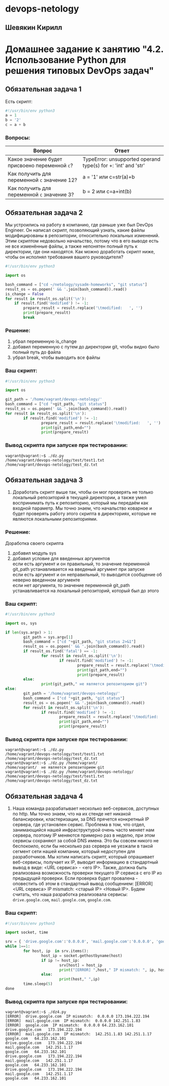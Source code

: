 # devops-netology  
## Шевякин Кирилл  

# Домашнее задание к занятию "4.2. Использование Python для решения типовых DevOps задач"

## Обязательная задача 1

Есть скрипт:
```python
#!/usr/bin/env python3
a = 1
b = '2'
c = a + b
```

### Вопросы:
| Вопрос  | Ответ |
| ------------- | ------------- |
| Какое значение будет присвоено переменной `c`?  | TypeError: unsupported operand type(s) for +: 'int' and 'str'  |
| Как получить для переменной `c` значение 12?  | a = '1' или c=str(a)+b |
| Как получить для переменной `c` значение 3?  | b = 2 или c=a+int(b) |

## Обязательная задача 2
Мы устроились на работу в компанию, где раньше уже был DevOps Engineer. Он написал скрипт, позволяющий узнать, какие файлы модифицированы в репозитории, относительно локальных изменений. Этим скриптом недовольно начальство, потому что в его выводе есть не все изменённые файлы, а также непонятен полный путь к директории, где они находятся. Как можно доработать скрипт ниже, чтобы он исполнял требования вашего руководителя?

```python
#!/usr/bin/env python3

import os

bash_command = ["cd ~/netology/sysadm-homeworks", "git status"]
result_os = os.popen(' && '.join(bash_command)).read()
is_change = False
for result in result_os.split('\n'):
    if result.find('modified') != -1:
        prepare_result = result.replace('\tmodified:   ', '')
        print(prepare_result)
        break
```

### Решение:  
1) убрал переменную is_change  
2) добавил переменную с путем до директории git, чтобы видно было полный путь до файла  
3) убрал break, чтобы выводить все файлы  
### Ваш скрипт:
```python
#!/usr/bin/env python3

import os

git_path = '/home/vagrant/devops-netology/'
bash_command = ["cd "+git_path, "git status"]
result_os = os.popen(' && '.join(bash_command)).read()
for result in result_os.split('\n'):
        if result.find('modified') != -1:
                prepare_result = result.replace('\tmodified:   ', '')
                print(git_path,end="")
                print(prepare_result)

```

### Вывод скрипта при запуске при тестировании:
```
vagrant@vagrant:~$ ./dz.py
/home/vagrant/devops-netology/test/test1.txt
/home/vagrant/devops-netology/test_dz.txt
```

## Обязательная задача 3
1. Доработать скрипт выше так, чтобы он мог проверять не только локальный репозиторий в текущей директории, а также умел воспринимать путь к репозиторию, который мы передаём как входной параметр. Мы точно знаем, что начальство коварное и будет проверять работу этого скрипта в директориях, которые не являются локальными репозиториями.

### Решение:  
Доработка своего скрипта  
1) добавил модуль sys  
2) добавил условие для введенных аргументов  
   если есть аргумент и он правильный, то значение переменной git_path устанавливается на введеный аргумент при запуске  
   если есть аргумент и он неправильный, то выводится сообщение об неверно введенном аргументе  
   если нет аргумента, то значение переменной git_path устанавливается на локальный репозиторий, который был до этого  
### Ваш скрипт:
```python
#!/usr/bin/env python3

import os, sys

if len(sys.argv) > 1:
        git_path = sys.argv[1]
        bash_command = ["cd "+git_path, "git status 2>&1"]
        result_os = os.popen(' && '.join(bash_command)).read()
        if result_os.find('fatal') == -1:
                for result in result_os.split('\n'):
                        if result.find('modified') != -1:
                                prepare_result = result.replace('\tmodified:   ', '')
                                print(git_path,end="")
                                print(prepare_result)
        else:
                print(git_path," не является репозиторием git")
else:
        git_path = '/home/vagrant/devops-netology/'
        bash_command = ["cd "+git_path, "git status"]
        result_os = os.popen(' && '.join(bash_command)).read()
        for result in result_os.split('\n'):
                if result.find('modified') != -1:
                        prepare_result = result.replace('\tmodified:   ', '')
                        print(git_path,end="")
                        print(prepare_result)

```

### Вывод скрипта при запуске при тестировании:
```
vagrant@vagrant:~$ ./dz.py
/home/vagrant/devops-netology/test/test1.txt
/home/vagrant/devops-netology/test_dz.txt
vagrant@vagrant:~$ ./dz.py /home/vagrant/
/home/vagrant/  не является репозиторием git
vagrant@vagrant:~$ ./dz.py /home/vagrant/devops-netology/
/home/vagrant/devops-netology/test/test1.txt
/home/vagrant/devops-netology/test_dz.txt
```

## Обязательная задача 4
1. Наша команда разрабатывает несколько веб-сервисов, доступных по http. Мы точно знаем, что на их стенде нет никакой балансировки, кластеризации, за DNS прячется конкретный IP сервера, где установлен сервис. Проблема в том, что отдел, занимающийся нашей инфраструктурой очень часто меняет нам сервера, поэтому IP меняются примерно раз в неделю, при этом сервисы сохраняют за собой DNS имена. Это бы совсем никого не беспокоило, если бы несколько раз сервера не уезжали в такой сегмент сети нашей компании, который недоступен для разработчиков. Мы хотим написать скрипт, который опрашивает веб-сервисы, получает их IP, выводит информацию в стандартный вывод в виде: <URL сервиса> - <его IP>. Также, должна быть реализована возможность проверки текущего IP сервиса c его IP из предыдущей проверки. Если проверка будет провалена - оповестить об этом в стандартный вывод сообщением: [ERROR] <URL сервиса> IP mismatch: <старый IP> <Новый IP>. Будем считать, что наша разработка реализовала сервисы: `drive.google.com`, `mail.google.com`, `google.com`.

### Ваш скрипт:
```python
#!/usr/bin/env python3

import socket, time

srv = { 'drive.google.com':'0.0.0.0', 'mail.google.com':'0.0.0.0', 'google.com':'0.0.0.0' }
while 1==1:
        for host, ip  in srv.items():
                host_ip = socket.gethostbyname(host)
                if ip != host_ip:
                        srv[host] = host_ip
                        print("[ERROR] ",host," IP mismatch: ", ip, host_ip)
                else:
                        print(host," ",ip)
        time.sleep(5)
done
```

### Вывод скрипта при запуске при тестировании:
```
vagrant@vagrant:~$ ./dz4.py
[ERROR]  drive.google.com  IP mismatch:  0.0.0.0 173.194.222.194
[ERROR]  mail.google.com  IP mismatch:  0.0.0.0 142.251.1.83
[ERROR]  google.com  IP mismatch:  0.0.0.0 64.233.162.101
drive.google.com   173.194.222.194
[ERROR]  mail.google.com  IP mismatch:  142.251.1.83 142.251.1.17
google.com   64.233.162.101
drive.google.com   173.194.222.194
mail.google.com   142.251.1.17
google.com   64.233.162.101
drive.google.com   173.194.222.194
mail.google.com   142.251.1.17
google.com   64.233.162.101
drive.google.com   173.194.222.194
mail.google.com   142.251.1.17
google.com   64.233.162.101
```

